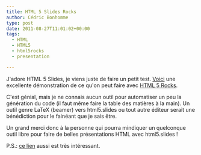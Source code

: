 ```yaml
---
title: HTML 5 Slides Rocks
author: Cédric Bonhomme
type: post
date: 2011-08-27T11:01:02+00:00
tags:
  - HTML
  - HTML5
  - html5rocks
  - presentation

---
```

J'adore HTML 5 Slides, je viens juste de faire un petit test.
[Voici][1] une excellente démonstration de ce qu'on peut faire avec
[HTML 5 Rocks][2].

C'est génial, mais je ne connais aucun outil pour automatiser un peu la
génération du code (il faut même faire la table des matières à la main). Un
outil genre LaTeX (beamer) vers html5.slides ou tout autre éditeur serait une
bénédiction pour le fainéant que je sais être.

Un grand merci donc à la personne qui pourra mindiquer un quelconque outil
libre pour faire de belles présentations HTML avec html5.slides !

P.S.: [ce lien][3] aussi est très intéressant.

 [1]: http://slides.html5rocks.com
 [2]: http://code.google.com/p/html5rocks
 [3]: http://studio.html5rocks.com